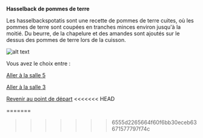 
**Hasselback de pommes de terre**

Les hasselbackspotatis  sont une recette de pommes de terre cuites,
 où les pommes de terre sont coupées en tranches minces environ jusqu'à la 
moitié. Du beurre, de la chapelure et des amandes sont ajoutés sur le dessus
 des pommes de terre lors de la cuisson.


![alt text](/images/Plat4.jpeg)







Vous avez le choix entre :


[Aller à la salle 5](https://github.com/cfourcaud/TP2_Groupe3/blob/main/Salle5.md "Salle 5")

[Aller à la salle 3](https://github.com/cfourcaud/TP2_Groupe3/blob/main/Salle3.md "Salle 3")



[Revenir au point de départ](https://github.com/cfourcaud/TP2_GRP3_Labyrinthe/blob/main/index.md "Revenir au point de départ")
<<<<<<< HEAD

=======
>>>>>>> 6555d2265664f60f6bb30eceb63671577797f74c
